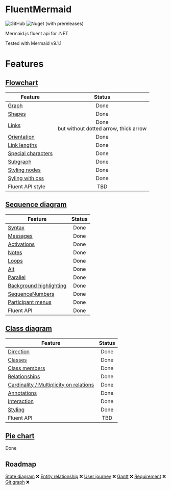 # FluentMermaid
![GitHub](https://img.shields.io/github/license/wowbios/FluentMermaid)
![Nuget (with prereleases)](https://img.shields.io/nuget/vpre/FluentMermaid)


Mermaid.js fluent api for .NET

Tested with Mermaid v9.1.1

# Features

## [Flowchart](https://mermaid-js.github.io/mermaid/#/flowchart)

| Feature | Status |
| --- | :---: |
| [Graph](https://mermaid-js.github.io/mermaid/#/flowchart?id=graph) | Done   |
| [Shapes](https://mermaid-js.github.io/mermaid/#/flowchart?id=node-shapes) | Done |
| [Links](https://mermaid-js.github.io/mermaid/#/flowchart?id=links-between-nodes) | Done <br/> but without dotted arrow, thick arrow |
| [Orientation](https://mermaid-js.github.io/mermaid/#/flowchart?id=flowchart-orientation) | Done |
| [Link lengths](https://mermaid-js.github.io/mermaid/#/flowchart?id=minimum-length-of-a-link) | Done |
| [Special characters](https://mermaid-js.github.io/mermaid/#/flowchart?id=special-characters-that-break-syntax) | Done |
| [Subgraph](https://mermaid-js.github.io/mermaid/#/flowchart?id=subgraphs) | Done |
| [Styling nodes](https://mermaid-js.github.io/mermaid/#/flowchart?id=styling-a-node) | Done |
| [Syling with css](https://mermaid-js.github.io/mermaid/#/flowchart?id=css-classes) | Done |
| Fluent API style | TBD |

## [Sequence diagram](https://mermaid-js.github.io/mermaid/#/sequenceDiagram)

| Feature | Status |
| --- | :---: |
| [Syntax](https://mermaid-js.github.io/mermaid/#/sequenceDiagram?id=syntax) | Done |
| [Messages](https://mermaid-js.github.io/mermaid/#/sequenceDiagram?id=messages) | Done |
| [Activations](https://mermaid-js.github.io/mermaid/#/sequenceDiagram?id=activations) | Done |
| [Notes](https://mermaid-js.github.io/mermaid/#/sequenceDiagram?id=notes) | Done |
| [Loops](https://mermaid-js.github.io/mermaid/#/sequenceDiagram?id=loops) | Done |
| [Alt](https://mermaid-js.github.io/mermaid/#/sequenceDiagram?id=alt) | Done |
| [Parallel](https://mermaid-js.github.io/mermaid/#/sequenceDiagram?id=parallel) | Done |
| [Background highlighting](https://mermaid-js.github.io/mermaid/#/sequenceDiagram?id=background-highlighting) | Done |
| [SequenceNumbers](https://mermaid-js.github.io/mermaid/#/sequenceDiagram?id=sequencenumbers) | Done |
| [Participant menus](https://mermaid-js.github.io/mermaid/#/sequenceDiagram?id=actor-menus) | Done |
| Fluent API | Done |

## [Class diagram](https://mermaid-js.github.io/mermaid/#/classDiagram)

| Feature | Status |
| --- | :---: |
| [Direction](https://mermaid-js.github.io/mermaid/#/classDiagram?id=setting-the-direction-of-the-diagram) | Done |
| [Classes](https://mermaid-js.github.io/mermaid/#/classDiagram?id=define-a-class) | Done |
| [Class members](https://mermaid-js.github.io/mermaid/#/classDiagram?id=defining-members-of-a-class) | Done |
| [Relationships](https://mermaid-js.github.io/mermaid/#/classDiagram?id=defining-relationship) | Done |
| [Cardinality / Multiplicity on relations](https://mermaid-js.github.io/mermaid/#/classDiagram?id=cardinality-multiplicity-on-relations) | Done |
| [Annotations](https://mermaid-js.github.io/mermaid/#/classDiagram?id=annotations-on-classes) | Done |
| [Interaction](https://mermaid-js.github.io/mermaid/#/classDiagram?id=interaction) | Done |
| [Styling](https://mermaid-js.github.io/mermaid/#/classDiagram?id=styling) | Done |
| Fluent API | TBD |

## [Pie chart](https://mermaid-js.github.io/mermaid/#/pie)

Done

## Roadmap
[State diagram](https://mermaid-js.github.io/mermaid/#/stateDiagram) :x:
[Entity relationship](https://mermaid-js.github.io/mermaid/#/entityRelationshipDiagram) :x:
[User journey](https://mermaid-js.github.io/mermaid/#/user-journey) :x:
[Gantt](https://mermaid-js.github.io/mermaid/#/gantt) :x:
[Requirement](https://mermaid-js.github.io/mermaid/#/requirementDiagram) :x:
[Git graph](https://mermaid-js.github.io/mermaid/#/gitgraph) :x:
